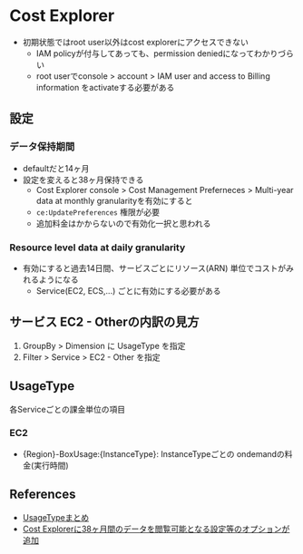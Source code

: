 # Cost Explorer

* 初期状態ではroot user以外はcost explorerにアクセスできない
  * IAM policyが付与してあっても、permission deniedになってわかりづらい
  * root userでconsole > account > IAM user and access to Billing information をactivateする必要がある

## 設定

### データ保持期間

* defaultだと14ヶ月
* 設定を変えると38ヶ月保持できる
  * Cost Explorer console > Cost Management Preferneces > Multi-year data at monthly granularityを有効にすると
  * `ce:UpdatePreferences` 権限が必要
  * 追加料金はかからないので有効化一択と思われる

### Resource level data at daily granularity

* 有効にすると過去14日間、サービスごとにリソース(ARN) 単位でコストがみれるようになる
  * Service(EC2, ECS,...) ごとに有効にする必要がある

## サービス EC2 - Otherの内訳の見方

1. GroupBy > Dimension に UsageType を指定
2. Filter > Service > EC2 - Other を指定

## UsageType

各Serviceごとの課金単位の項目

### EC2

* {Region}-BoxUsage:{InstanceType}: InstanceTypeごとの ondemandの料金(実行時間)


## References

* [UsageTypeまとめ](https://qiita.com/kaibeam/items/476ab1bdb15662236aa7)
* [Cost Explorerに38ヶ月間のデータを閲覧可能となる設定等のオプションが追加](https://blog.serverworks.co.jp/new-options-including-view-38-months-of-data-added-to-aws-cost-explorer-settings)
